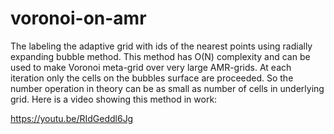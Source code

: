 # voronoi-on-amr

The labeling the adaptive grid with ids of the nearest points using radially expanding bubble method. This method has O(N) complexity and can be used to make Voronoi meta-grid over very large AMR-grids. At each iteration only the cells on the bubbles surface are proceeded. So the number operation in theory can be as small as number of cells in underlying grid. Here is a video showing this method in work:

https://youtu.be/RIdGeddl6Jg
